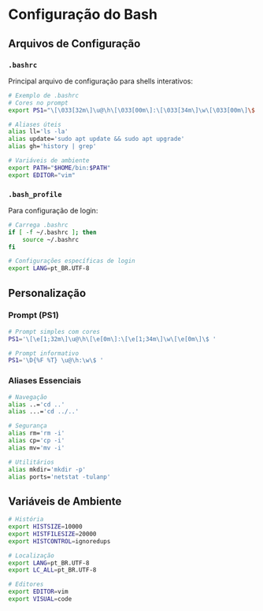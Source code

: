 # Configuração do Bash 

## Arquivos de Configuração

### `.bashrc`
Principal arquivo de configuração para shells interativos:

```bash
# Exemplo de .bashrc
# Cores no prompt
export PS1="\[\033[32m\]\u@\h\[\033[00m\]:\[\033[34m\]\w\[\033[00m\]\$ "

# Aliases úteis
alias ll='ls -la'
alias update='sudo apt update && sudo apt upgrade'
alias gh='history | grep'

# Variáveis de ambiente
export PATH="$HOME/bin:$PATH"
export EDITOR="vim"
```

### `.bash_profile`
Para configuração de login:

```bash
# Carrega .bashrc
if [ -f ~/.bashrc ]; then
    source ~/.bashrc
fi

# Configurações específicas de login
export LANG=pt_BR.UTF-8
```

## Personalização

### Prompt (PS1)
```bash
# Prompt simples com cores
PS1='\[\e[1;32m\]\u@\h\[\e[0m\]:\[\e[1;34m\]\w\[\e[0m\]\$ '

# Prompt informativo
PS1='\D{%F %T} \u@\h:\w\$ '
```

### Aliases Essenciais
```bash
# Navegação
alias ..='cd ..'
alias ...='cd ../..'

# Segurança
alias rm='rm -i'
alias cp='cp -i'
alias mv='mv -i'

# Utilitários
alias mkdir='mkdir -p'
alias ports='netstat -tulanp'
```

## Variáveis de Ambiente

```bash
# História
export HISTSIZE=10000
export HISTFILESIZE=20000
export HISTCONTROL=ignoredups

# Localização
export LANG=pt_BR.UTF-8
export LC_ALL=pt_BR.UTF-8

# Editores
export EDITOR=vim
export VISUAL=code
```